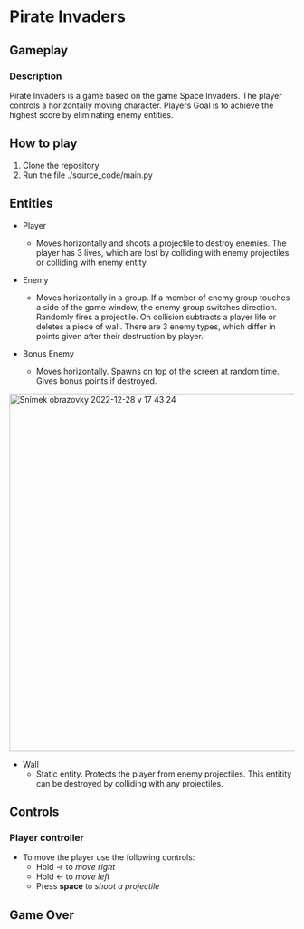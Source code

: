 # Pirate Invaders

## Gameplay

### Description
Pirate Invaders is a game based on the game Space Invaders. The player controls a horizontally moving character. 
Players Goal is to achieve the highest score by eliminating enemy entities.

## How to play
1. Clone the repository
2. Run the file ./source_code/main.py

## Entities

- Player 
  - Moves horizontally and shoots a projectile to destroy enemies. The player has 3 lives, which are lost by colliding with enemy 
projectiles or colliding with enemy entity.

- Enemy 
  - Moves horizontally in a group. If a member of enemy group touches a side of the game window, the enemy group switches direction. 
Randomly fires a projectile. On collision subtracts a player life or deletes a piece of wall. 
There are 3 enemy types, which differ in points given after their destruction by player.

- Bonus Enemy 
  - Moves horizontally. Spawns on top of the screen at random time. Gives bonus points if destroyed.
<img width="631" alt="Snímek obrazovky 2022-12-28 v 17 43 24" src="https://user-images.githubusercontent.com/65544540/209844778-1e281ecd-6ad7-4332-b873-fb2808e2b480.png">

- Wall
  - Static entity. Protects the player from enemy projectiles. This entitity can be destroyed by colliding with any projectiles.

## Controls

### Player controller
- To move the player use the following controls: 
  -  Hold → to *move right*
  -  Hold ← to *move left*
  -  Press **space** to *shoot a projectile*


## Game Over

